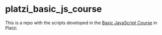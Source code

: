 # platzi_basic_js_course
This is a repo with the scripts developed in the [Basic JavaScript Course](https://platzi.com/cursos/basico-javascript/) in Platzi.

